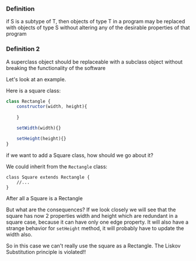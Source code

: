 ### Definition
if S is a subtype of T, then objects of type T in a program may be replaced with objects of type S without altering any of the desirable properties of that program

### Definition 2
A superclass object should be replaceable with a subclass object without breaking the functionality of the software

Let's look at an example.

Here is a square class:

```js
class Rectangle {
    constructor(width, height){
    
    }

    setWidth(width){}

    setHeight(height){}
}
```

if we want to add a Square class, how should we go about it?

We could inherit from the `Rectangle` class:
```
class Square extends Rectangle {
    //...
}
```

After all a Square is a Rectangle 

But what are the consequences?
If we look closely we will see that the square has now 2 properties width and height which are redundant in a square case, because it can have only one edge property.
It will also have a strange behavior for `setHeight` method, it will probably have to update the width also. 

So in this case we can't really use the square as a Rectangle. The Liskov Substitution principle is violated!!

